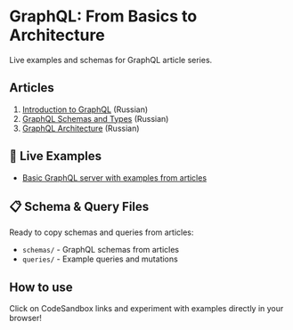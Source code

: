 # GraphQL: From Basics to Architecture

Live examples and schemas for GraphQL article series.

## Articles
1. [Introduction to GraphQL](https://systems.education/graphql-intro) (Russian)
2. [GraphQL Schemas and Types](https://systems.education/graphql-schema) (Russian)
3. [GraphQL Architecture](https://systems.education/grapfql-arch) (Russian)

## 🚀 Live Examples

- [Basic GraphQL server with examples from articles](https://c2x5lh-3000.csb.app/)


## 📋 Schema & Query Files

Ready to copy schemas and queries from articles:
- `schemas/` - GraphQL schemas from articles
- `queries/` - Example queries and mutations

## How to use
Click on CodeSandbox links and experiment with examples directly in your browser!

